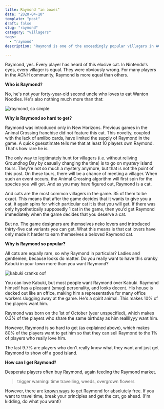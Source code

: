 ```yaml
---
title: Raymond "in boxes"
date: "2020-04-10"
template: "post"
draft: false
slug: "raymond"
category: "villagers"
tags:
  - "raymond"
description: "Raymond is one of the exceedingly popular villagers in ACNH. Just why is this suited cat so uncattingly popular?"

---
```


Raymond, yes. Every player has heard of this elusive cat. In Nintendo's eyes, every villager is equal. They were obviously wrong. For many players in the ACNH community, Raymond is more equal than others.

**Who is Raymond?**

No, he's not your forty-year-old second uncle who loves to eat Wanton Noodles. He's also nothing much more than that:

![raymond, so simple](/media/raymond.jpg)

**Why is Raymond so hard to get?**

Raymond was introduced only in New Horizons. Previous games in the Animal Crossing franchise did not feature this cat. This novelty, coupled with the lack of amiibo cards, have limited the supply of Raymond in the game. A quick guesstimate tells me that at least 10 players own Raymond. That's how rare he is.

The only way to legitimately hunt for villagers (i.e. without reliving Groundhog Day by casually changing the time) is to go on *mystery* island tours. They're not so much a mystery anymore, but that is not the point of this post. On these tours, there will be a chance of meeting a villager. When such an event occurs, the Animal Crossing algorithm will first spin for the species you will get. And as you may have figured out, Raymond is a cat.

And cats are the most common villagers in the game. 35 of them to be exact. This means that after the game decides that it wants to give you a cat, it again spins for which particular cat it is that you will get. If there was only hypothetically supposedly 1 cat in the game, then you'd get Raymond immediately when the game decides that you deserve a cat. 

But no. The game designers are themselves neko lovers and introduced thirty-five cat variants you can get. What this means is that cat lovers have only made it harder to earn themselves a beloved Raymond cat.

**Why is Raymond so popular?**

All cats are equally rare, so why Raymond in particular? Ladies and gentlemen, because looks do matter. Do you really want to have this cranky Kabuki in your town more than you want Raymond?

![kabuki cranks oof](/media/kabuki.jpg)

You can love Kabuki, but most people want Raymond over Kabuki. Raymond himself has a pleasant (smug) personality, and looks decent. His house is decked out like an office, making him a representative for many office workers slugging away at the game. He's a spirit animal. This makes 10% of the players want him. 

Raymond was born on the 1st of October (year unspecified), which makes 0.3% of the players who share the same birthday as him reallllyyy want him.

However, Raymond is so hard to get (as explained above), which makes 80% of the players want to get him so that they can sell Raymond to the 1% of players who really love him.

The last 9.7% are players who don't really know what they want and just get Raymond to show off a good island.

**How can I get Raymond?**

Desperate players often buy Raymond, again feeding the Raymond market. 

> trigger warning: time travelling, weeds, overgrown flowers

However, there are [known ways](https://docs.google.com/document/d/1c8rsKWWtwsOo_JOxwO-lVRx2MUhc-bcdZg1mhXgtRPg/edit) to get Raymond for absolutely free. If you want to travel time, break your principles and get the cat, go ahead. (I'm kidding, do what you want!)
